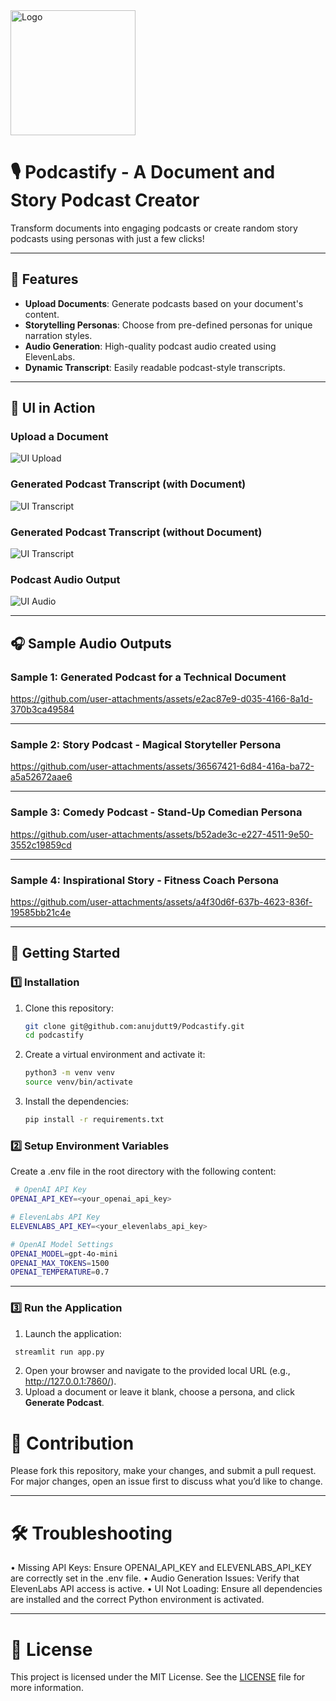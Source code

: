 <img src="assets/logo.png" alt="Logo" width="200">

# 🎙️ Podcastify - A Document and Story Podcast Creator

Transform documents into engaging podcasts or create random story podcasts using personas with just a few clicks!

---

## 🌟 Features

- **Upload Documents**: Generate podcasts based on your document's content.
- **Storytelling Personas**: Choose from pre-defined personas for unique narration styles.
- **Audio Generation**: High-quality podcast audio created using ElevenLabs.
- **Dynamic Transcript**: Easily readable podcast-style transcripts.

---

## 🎥 UI in Action

### Upload a Document
![UI Upload](assets/ui/LandingPage.png)

### Generated Podcast Transcript (with Document)
![UI Transcript](assets/ui/PodcastTranscript.png)

### Generated Podcast Transcript (without Document)
![UI Transcript](assets/ui/PodcastTranscriptNoDoc.png)

### Podcast Audio Output
![UI Audio](assets/ui/PodcastAudioOutput.png)

---

## 🎧 Sample Audio Outputs

### Sample 1: Generated Podcast for a Technical Document

https://github.com/user-attachments/assets/e2ac87e9-d035-4166-8a1d-370b3ca49584

---

### Sample 2: Story Podcast - Magical Storyteller Persona

https://github.com/user-attachments/assets/36567421-6d84-416a-ba72-a5a52672aae6

---

### Sample 3: Comedy Podcast - Stand-Up Comedian Persona

https://github.com/user-attachments/assets/b52ade3c-e227-4511-9e50-3552c19859cd

---

### Sample 4: Inspirational Story - Fitness Coach Persona

https://github.com/user-attachments/assets/a4f30d6f-637b-4623-836f-19585bb21c4e

---

## 🚀 Getting Started

### 1️⃣ Installation

1. Clone this repository:
   ```bash
   git clone git@github.com:anujdutt9/Podcastify.git
   cd podcastify
    ```

2. Create a virtual environment and activate it:
    ```bash
   python3 -m venv venv
   source venv/bin/activate
    ```

3. Install the dependencies:
    ```bash
    pip install -r requirements.txt
     ```

### 2️⃣ Setup Environment Variables

Create a .env file in the root directory with the following content:

   ```bash
    # OpenAI API Key
   OPENAI_API_KEY=<your_openai_api_key>
   
   # ElevenLabs API Key
   ELEVENLABS_API_KEY=<your_elevenlabs_api_key>
   
   # OpenAI Model Settings
   OPENAI_MODEL=gpt-4o-mini
   OPENAI_MAX_TOKENS=1500
   OPENAI_TEMPERATURE=0.7
   ```

---

### 3️⃣ Run the Application

1.	Launch the application:
   ```bash
    streamlit run app.py
   ```
2. Open your browser and navigate to the provided local URL (e.g., http://127.0.0.1:7860/). 
3. Upload a document or leave it blank, choose a persona, and click **Generate Podcast**.

# 🤝 Contribution

Please fork this repository, make your changes, and submit a pull request. For major changes, open an issue first to discuss what you’d like to change.

---

# 🛠️ Troubleshooting

•	Missing API Keys: Ensure OPENAI_API_KEY and ELEVENLABS_API_KEY are correctly set in the .env file.
•	Audio Generation Issues: Verify that ElevenLabs API access is active.
•	UI Not Loading: Ensure all dependencies are installed and the correct Python environment is activated.

---

# 📜 License

This project is licensed under the MIT License. See the [LICENSE](https://github.com/anujdutt9/Podcastify/blob/main/LICENSE) file for more information.
